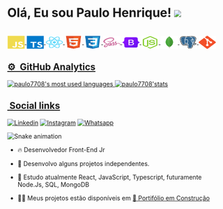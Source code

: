<h1>Olá, Eu sou Paulo Henrique! <img src="https://raw.githubusercontent.com/kaueMarques/kaueMarques/master/hi.gif" width="30px"></h1>
<div style="display: inline_block"><br>
  <a href="https://github.com/paulo7708">
  <img align="center" alt="Js" height="30" width="40" src="https://raw.githubusercontent.com/devicons/devicon/master/icons/javascript/javascript-plain.svg">
  <img align="center" alt="Ts" height="30" width="40" src="https://raw.githubusercontent.com/devicons/devicon/master/icons/typescript/typescript-plain.svg">
  <img align="center" alt="React" height="30" width="40" src="https://raw.githubusercontent.com/devicons/devicon/master/icons/react/react-original.svg">
  <img align="center" alt="HTML" height="30" width="40" src="https://raw.githubusercontent.com/devicons/devicon/master/icons/html5/html5-original.svg">
  <img align="center" alt="CSS" height="30" width="40" src="https://raw.githubusercontent.com/devicons/devicon/master/icons/css3/css3-original.svg">
  <img align="center" alt="sass" height="30" width="40" src="https://raw.githubusercontent.com/devicons/devicon/master/icons/sass/sass-original.svg">  
  <img align="center" alt="bootstrap" height="30" width="40" src="https://raw.githubusercontent.com/devicons/devicon/master/icons/bootstrap/bootstrap-original.svg">
  <img align="center" alt="nodejs" height="30" width="40" src="https://raw.githubusercontent.com/devicons/devicon/master/icons/nodejs/nodejs-original.svg">
  <img align="center" alt="sass" height="30" width="40" src="https://raw.githubusercontent.com/devicons/devicon/master/icons/mongodb/mongodb-original.svg">
  <img align="center" alt="sass" height="30" width="40" src="https://raw.githubusercontent.com/devicons/devicon/master/icons/postgresql/postgresql-original.svg">
  <img align="center" alt="sass" height="30" width="40" src="https://raw.githubusercontent.com/devicons/devicon/master/icons/git/git-original.svg">
</div>

## ⚙️ &nbsp;GitHub Analytics

<div align="left">
<a href="https://github.com/paulo7708">
<img width="415em" src="https://github-readme-stats.vercel.app/api/top-langs/?username=paulo7708&layout=compact&theme=tokyonight" alt="paulo7708's most used languages"/>
<img width="450em" src="https://github-readme-stats.vercel.app/api?username=paulo7708&layout=compact&theme=tokyonight" alt="paulo7708'stats"/>
</div>

## &nbsp;Social links

[![Linkedin](https://img.shields.io/badge/LinkedIn-0077B5?style=for-the-badge&logo=linkedin&logoColor=white)](https://www.linkedin.com/in/paulo-henrique-47819a245/)
[![Instagram](https://img.shields.io/badge/Instagram-E4405F?style=for-the-badge&logo=instagram&logoColor=white)](https://www.instagram.com/paulenriqe/)
[![Whatsapp](https://img.shields.io/badge/WhatsApp-25D366?style=for-the-badge&logo=whatsapp&logoColor=white)](https://api.whatsapp.com/send?phone=5511993575696&text=Ol%C3%A1%2C%20peguei%20seu%20contato%20no%20Site.)

![Snake animation](https://github.com/paulo7708/paulo7708/blob/output/github-contribution-grid-snake.svg)

<div style="display: inline_block">

- 🔥 Desenvolvedor Front-End Jr

- 🔭 Desenvolvo alguns projetos independentes.

- 🌱 Estudo atualmente React, JavaScript, Typescript, futuramente Node.Js, SQL, MongoDB

- 👨‍💻 Meus projetos estão disponíveis em [🚨 Portifólio em Construção](https://designcriative.com/)
</div>
